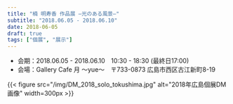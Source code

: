 ```yaml
---
title: "楠 明寿香 作品展 ―光のある風景―"
subtitle: "2018.06.05 - 2018.06.10"
date: 2018-06-05
draft: true
tags: ["個展", "展示"]
---
```

- 会期：2018.06.05 - 2018.06.10　10:30 - 18:30 (最終日17:00)
- 会場：Gallery Cafe 月 〜yue〜　〒733-0873 広島市西区古江新町8-19

{{< figure src="/img/DM_2018_solo_tokushima.jpg" alt="2018年広島個展DM画像" width=300px >}}



